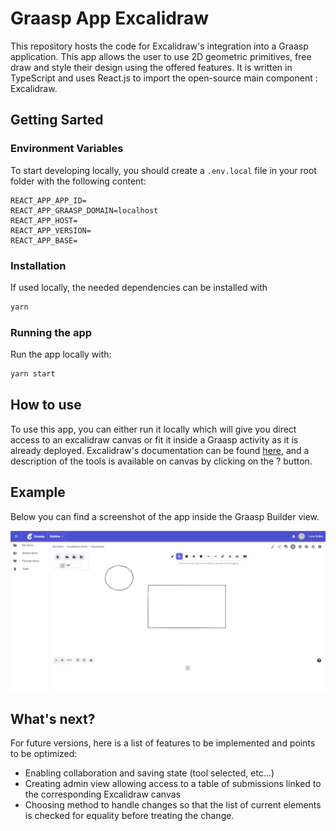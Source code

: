 # Graasp App Excalidraw

This repository hosts the code for Excalidraw's integration into a Graasp application.
This app allows the user to use 2D geometric primitives, free draw and style their design using the offered features.
It is written in TypeScript and uses React.js to import the open-source main component : Excalidraw.
## Getting Sarted
### Environment Variables

To start developing locally, you should create a `.env.local` file in your root folder with the
following content:

```dotenv
REACT_APP_APP_ID=
REACT_APP_GRAASP_DOMAIN=localhost
REACT_APP_HOST=
REACT_APP_VERSION=
REACT_APP_BASE=
```

### Installation
If used locally, the needed dependencies can be installed with 

```bash
yarn 
```
### Running the app

Run the app locally with:

```bash
yarn start
```

## How to use

To use this app, you can either run it locally which will give you direct access to an excalidraw canvas or fit it inside a Graasp activity as it is already deployed.
Excalidraw's documentation can be found [here](https://github.com/excalidraw/excalidraw#documentation), and a description of the tools is available on canvas by clicking on the ? button.

## Example
Below you can find a screenshot of the app inside the Graasp Builder view.

![image](AppGraasp.png)

## What's next?

For future versions, here is a list of features to be implemented and points to be optimized:

* Enabling collaboration and saving state (tool selected, etc...)
* Creating admin view allowing access to a table of submissions linked to the corresponding Excalidraw canvas
* Choosing method to handle changes so that the list of current elements is checked for equality before treating the change.
